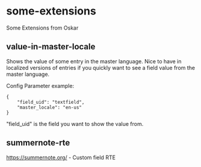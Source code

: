 # some-extensions
Some Extensions from Oskar

## value-in-master-locale
Shows the value of some entry in the master language. Nice to have in localized versions of entries if you quickly want to see a field value from the master language.

Config Parameter example:

```
{
    "field_uid": "textfield",
    "master_locale": "en-us"
}
```

"field_uid" is the field you want to show the value from.

## summernote-rte
https://summernote.org/ - Custom field RTE
